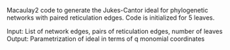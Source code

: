 Macaulay2 code to generate the Jukes-Cantor ideal for phylogenetic networks with paired reticulation edges. Code is initialized for 5 leaves.

Input: List of network edges, pairs of reticulation edges, number of leaves
Output: Parametrization of ideal in terms of q monomial coordinates
